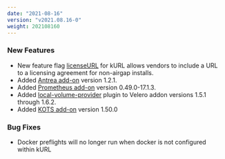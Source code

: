 ```yaml
---
date: "2021-08-16"
version: "v2021.08.16-0"
weight: 202108160
---
```


### <span class="label label-green">New Features</span>
- New feature flag [licenseURL](/docs/install-with-kurl/#vendor-licensing-agreement-beta) for kURL allows vendors to include a URL to a licensing agreement for non-airgap installs.
- Added [Antrea add-on](/docs/add-ons/antrea) version 1.2.1.
- Added [Prometheus add-on](/docs/add-ons/prometheus) version 0.49.0-17.1.3.
- Added [local-volume-provider](https://github.com/replicatedhq/local-volume-provider) plugin to Velero addon versions 1.5.1 through 1.6.2.
- Added [KOTS add-on](/docs/add-ons/kotsadm) version 1.50.0

### <span class="label label-orange">Bug Fixes</span>
- Docker preflights will no longer run when docker is not configured within kURL
